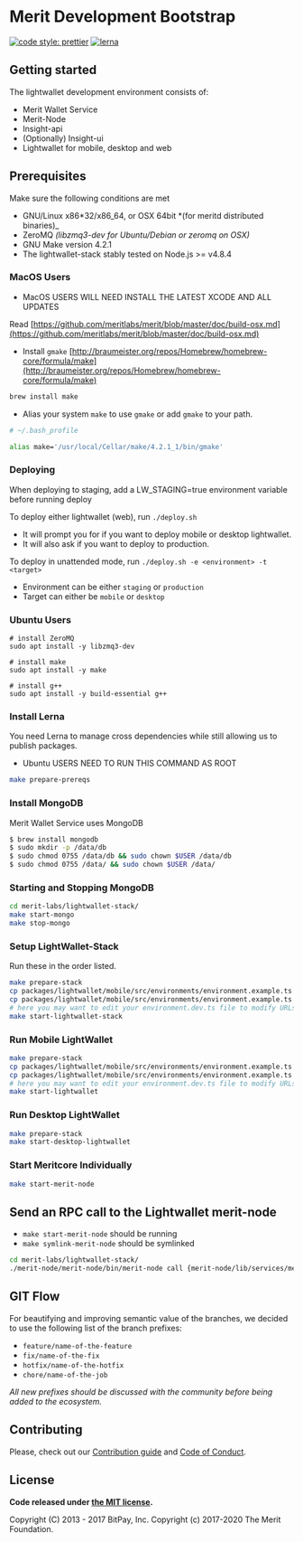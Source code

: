 # Merit Development Bootstrap

[![code style: prettier](https://img.shields.io/badge/code_style-prettier-ff69b4.svg?style=flat-square)](https://github.com/prettier/prettier)
[![lerna](https://img.shields.io/badge/maintained%20with-lerna-cc00ff.svg)](https://lerna.js.org/)

## Getting started

The lightwallet development environment consists of:

- Merit Wallet Service
- Merit-Node
- Insight-api
- (Optionally) Insight-ui
- Lightwallet for mobile, desktop and web

## Prerequisites

Make sure the following conditions are met

- GNU/Linux x86*32/x86_64, or OSX 64bit *(for meritd distributed binaries)\_
- ZeroMQ _(libzmq3-dev for Ubuntu/Debian or zeromq on OSX)_
- GNU Make version 4.2.1
- The lightwallet-stack stably tested on Node.js >= v4.8.4

### MacOS Users

- MacOS USERS WILL NEED INSTALL THE LATEST XCODE AND ALL UPDATES

Read [https://github.com/meritlabs/merit/blob/master/doc/build-osx.md](https://github.com/meritlabs/merit/blob/master/doc/build-osx.md)

- Install `gmake` [http://braumeister.org/repos/Homebrew/homebrew-core/formula/make](http://braumeister.org/repos/Homebrew/homebrew-core/formula/make)

```sh
brew install make
```

- Alias your system `make` to use `gmake` or add `gmake` to your path.

```sh
# ~/.bash_profile

alias make='/usr/local/Cellar/make/4.2.1_1/bin/gmake'
```

### Deploying

When deploying to staging, add a LW_STAGING=true environment variable before running deploy

To deploy either lightwallet (web), run `./deploy.sh`

- It will prompt you for if you want to deploy mobile or desktop lightwallet.
- It will also ask if you want to deploy to production.

To deploy in unattended mode, run `./deploy.sh -e <environment> -t <target>`

- Environment can be either `staging` or `production`
- Target can either be `mobile` or `desktop`

### Ubuntu Users

```
# install ZeroMQ
sudo apt install -y libzmq3-dev

# install make
sudo apt install -y make

# install g++
sudo apt install -y build-essential g++
```

### Install Lerna

You need Lerna to manage cross dependencies while still allowing us to publish packages.

- Ubuntu USERS NEED TO RUN THIS COMMAND AS ROOT

```bash
make prepare-prereqs
```

### Install MongoDB

Merit Wallet Service uses MongoDB

```bash
$ brew install mongodb
$ sudo mkdir -p /data/db
$ sudo chmod 0755 /data/db && sudo chown $USER /data/db
$ sudo chmod 0755 /data/ && sudo chown $USER /data/
```

### Starting and Stopping MongoDB

```sh
cd merit-labs/lightwallet-stack/
make start-mongo
make stop-mongo
```

### Setup LightWallet-Stack

Run these in the order listed.

```sh
make prepare-stack
cp packages/lightwallet/mobile/src/environments/environment.example.ts packages/lightwallet/mobile/src/environments/environment.dev.ts
cp packages/lightwallet/mobile/src/environments/environment.example.ts packages/lightwallet/mobile/src/environments/environment.ts
# here you may want to edit your environment.dev.ts file to modify URLs
make start-lightwallet-stack
```

### Run Mobile LightWallet

```sh
make prepare-stack
cp packages/lightwallet/mobile/src/environments/environment.example.ts packages/lightwallet/mobile/src/environments/environment.dev.ts
cp packages/lightwallet/mobile/src/environments/environment.example.ts packages/lightwallet/mobile/src/environments/environment.ts
# here you may want to edit your environment.dev.ts file to modify URLs
make start-lightwallet
```

### Run Desktop LightWallet

```sh
make prepare-stack
make start-desktop-lightwallet
```

### Start Meritcore Individually

```sh
make start-merit-node
```

## Send an RPC call to the Lightwallet merit-node

- `make start-merit-node` should be running
- `make symlink-merit-node` should be symlinked

```sh
cd merit-labs/lightwallet-stack/
./merit-node/merit-node/bin/merit-node call {merit-node/lib/services/meritd.js rpc_command_here}
```

## GIT Flow

For beautifying and improving semantic value of the branches, we decided to use the following list of the branch prefixes:

- `feature/name-of-the-feature`
- `fix/name-of-the-fix`
- `hotfix/name-of-the-hotfix`
- `chore/name-of-the-job`

_All new prefixes should be discussed with the community before being added to the ecosystem._

## Contributing

Please, check out our [Contribution guide](https://github.com/meritlabs/lightwallet-stack/blob/master/CONTRIBUTING.md) and [Code of Conduct](https://github.com/meritlabs/lightwallet-stack/blob/master/CODE_OF_CONDUCT.md).

## License

**Code released under [the MIT license](https://github.com/meritlabs/lightwallet-stack/blob/master/LICENSE).**

Copyright (C) 2013 - 2017 BitPay, Inc.
Copyright (c) 2017-2020 The Merit Foundation.
